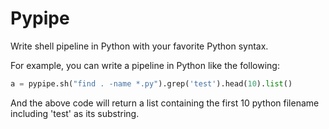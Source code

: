 Pypipe
======

Write shell pipeline in Python with your favorite Python syntax.


For example, you can write a pipeline in Python like the following:

```python
a = pypipe.sh("find . -name *.py").grep('test').head(10).list()
```

And the above code will return a list containing the first 10 python filename including 'test' as its substring.
